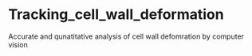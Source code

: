 # Tracking_cell_wall_deformation
 Accurate and qunatitative analysis of cell wall defomration by computer vision
